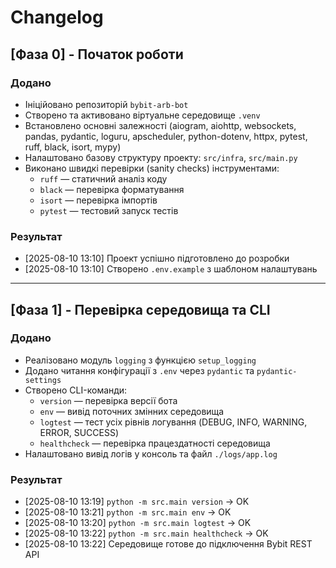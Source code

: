 # Changelog

## [Фаза 0] - Початок роботи
### Додано
- Ініційовано репозиторій `bybit-arb-bot`
- Створено та активовано віртуальне середовище `.venv`
- Встановлено основні залежності (aiogram, aiohttp, websockets, pandas, pydantic, loguru, apscheduler, python-dotenv, httpx, pytest, ruff, black, isort, mypy)
- Налаштовано базову структуру проекту: `src/infra`, `src/main.py`
- Виконано швидкі перевірки (sanity checks) інструментами:
  - `ruff` — статичний аналіз коду
  - `black` — перевірка форматування
  - `isort` — перевірка імпортів
  - `pytest` — тестовий запуск тестів

### Результат
- [2025-08-10 13:10] Проект успішно підготовлено до розробки
- [2025-08-10 13:10] Створено `.env.example` з шаблоном налаштувань

---

## [Фаза 1] - Перевірка середовища та CLI
### Додано
- Реалізовано модуль `logging` з функцією `setup_logging`
- Додано читання конфігурації з `.env` через `pydantic` та `pydantic-settings`
- Створено CLI-команди:
  - `version` — перевірка версії бота
  - `env` — вивід поточних змінних середовища
  - `logtest` — тест усіх рівнів логування (DEBUG, INFO, WARNING, ERROR, SUCCESS)
  - `healthcheck` — перевірка працездатності середовища
- Налаштовано вивід логів у консоль та файл `./logs/app.log`

### Результат
- [2025-08-10 13:19] `python -m src.main version` → OK
- [2025-08-10 13:21] `python -m src.main env` → OK
- [2025-08-10 13:20] `python -m src.main logtest` → OK
- [2025-08-10 13:22] `python -m src.main healthcheck` → OK
- [2025-08-10 13:22] Середовище готове до підключення Bybit REST API
